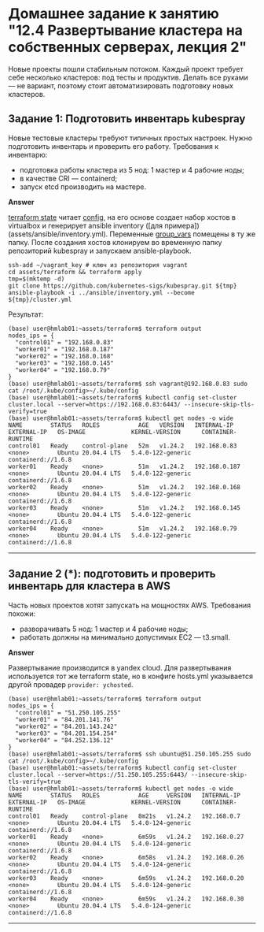 # Домашнее задание к занятию "12.4 Развертывание кластера на собственных серверах, лекция 2"
Новые проекты пошли стабильным потоком. Каждый проект требует себе несколько кластеров: под тесты и продуктив. Делать все руками — не вариант, поэтому стоит автоматизировать подготовку новых кластеров.

## Задание 1: Подготовить инвентарь kubespray
Новые тестовые кластеры требуют типичных простых настроек. Нужно подготовить инвентарь и проверить его работу. Требования к инвентарю:
* подготовка работы кластера из 5 нод: 1 мастер и 4 рабочие ноды;
* в качестве CRI — containerd;
* запуск etcd производить на мастере.

**Answer**

[terraform state](assets/terraform/) читает [config](assets/hosts.yml), на его основе создает набор хостов в virtualbox и генерирует ansible inventory ([для примера])(assets/ansible/inventory.yml). Переменные [group_vars](assets/ansible/group_vars/) помещены в ту же папку. После создания хостов клонируем во временную папку репозиторий kubespray и запускаем ansible-playbook. 

```
ssh-add ~/vagrant_key # ключ из репозитория vagrant
cd assets/terraform && terraform apply
tmp=$(mktemp -d)
git clone https://github.com/kubernetes-sigs/kubespray.git ${tmp}
ansible-playbook -i ../ansible/inventory.yml --become ${tmp}/cluster.yml
```

Результат:

```console
(base) user@hmlab01:~assets/terraform$ terraform output
nodes_ips = {
  "control01" = "192.168.0.83"
  "worker01" = "192.168.0.187"
  "worker02" = "192.168.0.168"
  "worker03" = "192.168.0.145"
  "worker04" = "192.168.0.79"
}
(base) user@hmlab01:~assets/terraform$ ssh vagrant@192.168.0.83 sudo cat /root/.kube/config>~/.kube/config
(base) user@hmlab01:~assets/terraform$ kubectl config set-cluster cluster.local --server=https://192.168.0.83:6443/ --insecure-skip-tls-verify=true
(base) user@hmlab01:~assets/terraform$ kubectl get nodes -o wide
NAME        STATUS   ROLES           AGE   VERSION   INTERNAL-IP     EXTERNAL-IP   OS-IMAGE             KERNEL-VERSION      CONTAINER-RUNTIME
control01   Ready    control-plane   52m   v1.24.2   192.168.0.83    <none>        Ubuntu 20.04.4 LTS   5.4.0-122-generic   containerd://1.6.8
worker01    Ready    <none>          51m   v1.24.2   192.168.0.187   <none>        Ubuntu 20.04.4 LTS   5.4.0-122-generic   containerd://1.6.8
worker02    Ready    <none>          51m   v1.24.2   192.168.0.168   <none>        Ubuntu 20.04.4 LTS   5.4.0-122-generic   containerd://1.6.8
worker03    Ready    <none>          51m   v1.24.2   192.168.0.145   <none>        Ubuntu 20.04.4 LTS   5.4.0-122-generic   containerd://1.6.8
worker04    Ready    <none>          51m   v1.24.2   192.168.0.79    <none>        Ubuntu 20.04.4 LTS   5.4.0-122-generic   containerd://1.6.8

```

---

## Задание 2 (*): подготовить и проверить инвентарь для кластера в AWS
Часть новых проектов хотят запускать на мощностях AWS. Требования похожи:
* разворачивать 5 нод: 1 мастер и 4 рабочие ноды;
* работать должны на минимально допустимых EC2 — t3.small.

**Answer**

Развертывание производится в yandex cloud. Для развертывания используется тот же terraform state, но в конфиге hosts.yml указывается другой провадер `provider: ychosted`.


```console
(base) user@hmlab01:~assets/terraform$ terraform output
nodes_ips = {
  "control01" = "51.250.105.255"
  "worker01" = "84.201.141.76"
  "worker02" = "84.201.143.242"
  "worker03" = "84.201.154.254"
  "worker04" = "84.252.136.12"
}
(base) user@hmlab01:~assets/terraform$ ssh ubuntu@51.250.105.255 sudo cat /root/.kube/config>~/.kube/config
(base) user@hmlab01:~assets/terraform$ kubectl config set-cluster cluster.local --server=https://51.250.105.255:6443/ --insecure-skip-tls-verify=true
(base) user@hmlab01:~assets/terraform$ kubectl get nodes -o wide
NAME        STATUS   ROLES           AGE     VERSION   INTERNAL-IP    EXTERNAL-IP   OS-IMAGE             KERNEL-VERSION      CONTAINER-RUNTIME
control01   Ready    control-plane   8m21s   v1.24.2   192.168.0.7    <none>        Ubuntu 20.04.4 LTS   5.4.0-124-generic   containerd://1.6.8
worker01    Ready    <none>          6m59s   v1.24.2   192.168.0.27   <none>        Ubuntu 20.04.4 LTS   5.4.0-124-generic   containerd://1.6.8
worker02    Ready    <none>          6m58s   v1.24.2   192.168.0.26   <none>        Ubuntu 20.04.4 LTS   5.4.0-124-generic   containerd://1.6.8
worker03    Ready    <none>          6m59s   v1.24.2   192.168.0.20   <none>        Ubuntu 20.04.4 LTS   5.4.0-124-generic   containerd://1.6.8
worker04    Ready    <none>          6m59s   v1.24.2   192.168.0.30   <none>        Ubuntu 20.04.4 LTS   5.4.0-124-generic   containerd://1.6.8
```

---